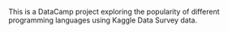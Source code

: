 This is a DataCamp project exploring the popularity of different programming languages using Kaggle Data Survey data.

